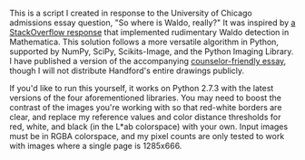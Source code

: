 This is a script I created in response to the University of Chicago admissions essay question,
"So where is Waldo, really?" It was inspired by [a StackOverflow response](http://stackoverflow.com/questions/8479058/how-do-i-find-waldo-with-mathematica) that implemented rudimentary Waldo detection in Mathematica. This solution follows a more versatile algorithm in Python, supported by NumPy, SciPy, Scikits-Image, and the Python Imaging Library. I have published a version of the accompanying [counselor-friendly essay](https://s3.amazonaws.com/jsevart-web/waldo_public.pdf), though I will not distribute Handford's entire drawings publicly.

If you'd like to run this yourself, it works on Python 2.7.3 with the latest versions of the four aforementioned libraries. You may need to boost the contrast of the images you're working with so that red-white borders are clear, and replace my reference values and color distance thresholds for red, white, and black (in the L*ab colorspace) with your own. Input images must be in RGBA colorspace, and my pixel counts are only tested to work with images where a single page is 1285x666.